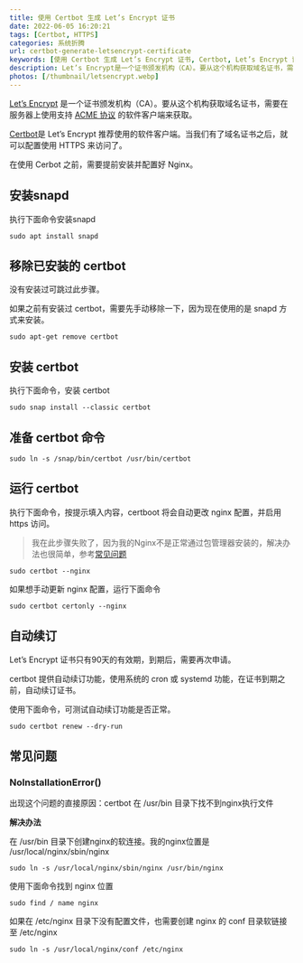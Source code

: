 ```yaml
---
title: 使用 Certbot 生成 Let’s Encrypt 证书
date: 2022-06-05 16:20:21
tags: [Certbot, HTTPS]
categories: 系统折腾
url: certbot-generate-letsencrypt-certificate
keywords: [使用 Certbot 生成 Let’s Encrypt 证书, Certbot, Let’s Encrypt 证书]
description: Let’s Encrypt是一个证书颁发机构（CA）。要从这个机构获取域名证书，需要在服务器上使用支持ACME 协议的软件客户端来获取。Certbot是 Let’s Encrypt 推荐使用的软件客户端。当我们有了域名证书之后，就可以配置使用 HTTPS 来访问了。
photos: [/thumbnail/letsencrypt.webp]
---
```


[Let’s Encrypt](https://letsencrypt.org/) 是一个证书颁发机构（CA）。要从这个机构获取域名证书，需要在服务器上使用支持 [ACME 协议](https://tools.ietf.org/html/rfc8555) 的软件客户端来获取。

[Certbot](https://certbot.eff.org/)是 Let’s Encrypt 推荐使用的软件客户端。当我们有了域名证书之后，就可以配置使用 HTTPS 来访问了。

<!--more-->

在使用 Cerbot 之前，需要提前安装并配置好 Nginx。

## 安装snapd
执行下面命令安装snapd

```shell
sudo apt install snapd
```

## 移除已安装的 certbot
没有安装过可跳过此步骤。

如果之前有安装过 certbot，需要先手动移除一下，因为现在使用的是 snapd 方式来安装。

```shell
sudo apt-get remove certbot
```

## 安装 certbot
执行下面命令，安装 certbot

```shell
sudo snap install --classic certbot
```

## 准备 certbot 命令

```shell
sudo ln -s /snap/bin/certbot /usr/bin/certbot
```

## 运行 certbot

执行下面命令，按提示填入内容，certboot 将会自动更改 nginx 配置，并启用 https 访问。

>我在此步骤失败了，因为我的Nginx不是正常通过包管理器安装的，解决办法也很简单，参考[常见问题](#常见问题)

```shell
sudo certbot --nginx
```

如果想手动更新 nginx 配置，运行下面命令

```shell
sudo certbot certonly --nginx
```

## 自动续订

Let’s Encrypt 证书只有90天的有效期，到期后，需要再次申请。

certbot 提供自动续订功能，使用系统的 cron 或 systemd 功能，在证书到期之前，自动续订证书。

使用下面命令，可测试自动续订功能是否正常。

```shell
sudo certbot renew --dry-run
```

## 常见问题

### NoInstallationError()

出现这个问题的直接原因：certbot 在 /usr/bin 目录下找不到nginx执行文件

**解决办法**

在 /usr/bin 目录下创建nginx的软连接。我的nginx位置是 /usr/local/nginx/sbin/nginx

```shell
sudo ln -s /usr/local/nginx/sbin/nginx /usr/bin/nginx
```

使用下面命令找到 nginx 位置

```shell
sudo find / name nginx
```

如果在 /etc/nginx 目录下没有配置文件，也需要创建 nginx 的 conf 目录软链接至 /etc/nginx

```shell
sudo ln -s /usr/local/nginx/conf /etc/nginx
```